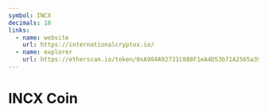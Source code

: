 ```yaml
---
symbol: INCX
decimals: 18
links:
  - name: website
    url: https://internationalcryptox.io/
  - name: explorer
    url: https://etherscan.io/token/0xA984A92731C088F1eA4D53b71A2565a399F7D8D5
---
```


# INCX Coin
